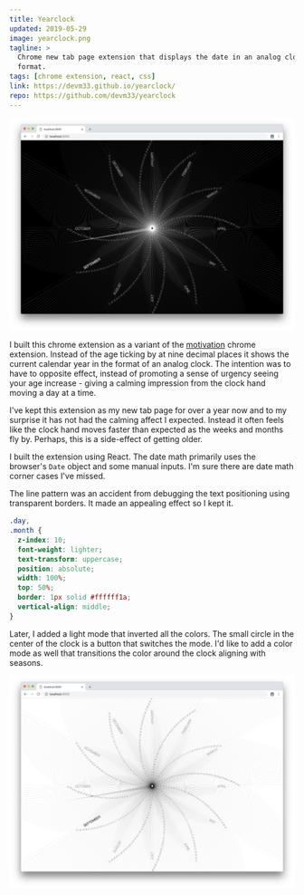 ```yaml
---
title: Yearclock
updated: 2019-05-29
image: yearclock.png
tagline: >
  Chrome new tab page extension that displays the date in an analog clock
  format.
tags: [chrome extension, react, css]
link: https://devm33.github.io/yearclock/
repo: https://github.com/devm33/yearclock
---
```


![Yearclock dark](./dark.png)

I built this chrome extension as a variant of the [motivation] chrome extension.
Instead of the age ticking by at nine decimal places it shows the current
calendar year in the format of an analog clock. The intention was to have to
opposite effect, instead of promoting a sense of urgency seeing your age
increase - giving a calming impression from the clock hand moving a day at a
time.

[motivation]: /projects/motivation

I've kept this extension as my new tab page for over a year now and to my
surprise it has not had the calming affect I expected. Instead it often feels
like the clock hand moves faster than expected as the weeks and months fly by.
Perhaps, this is a side-effect of getting older.

I built the extension using React. The date math primarily uses the browser's
`Date` object and some manual inputs. I'm sure there are date math corner cases
I've missed.

The line pattern was an accident from debugging the text positioning using
transparent borders. It made an appealing effect so I kept it.

```css
.day,
.month {
  z-index: 10;
  font-weight: lighter;
  text-transform: uppercase;
  position: absolute;
  width: 100%;
  top: 50%;
  border: 1px solid #ffffff1a;
  vertical-align: middle;
}
```

Later, I added a light mode that inverted all the colors. The small circle in
the center of the clock is a button that switches the mode. I'd like to add a
color mode as well that transitions the color around the clock aligning with
seasons.

![Yearclock light](./light.png)
